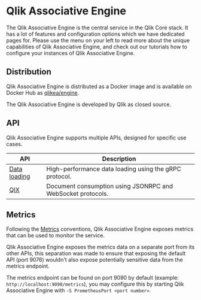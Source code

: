 # Qlik Associative Engine

The Qlik Associative Engine is the central service in the Qlik Core stack. It has a lot of features and configuration options
which we have dedicated pages for. Please use the menu on your left to read more about the unique capabilities
of Qlik Associative Engine, and check out our tutorials how to configure your instances of Qlik Associative Engine.

## Distribution

Qlik Associative Engine is distributed as a Docker image and is available on Docker Hub as
[qlikea/engine](https://hub.docker.com/r/qlikea/engine).

The Qlik Associative Engine is developed by Qlik as closed source.

## API

Qlik Associative Engine supports multiple APIs, designed for specific use cases.

API | Description
--- | -----------
[Data loading](./apis/data-loading/data-loading.md) | High-performance data loading using the gRPC protocol.
[QIX](./apis/qix/introduction.md) | Document consumption using JSONRPC and WebSocket protocols.

## Metrics

Following the [Metrics](../../conventions/metrics.md) conventions, Qlik Associative Engine exposes
metrics that can be used to monitor the service.

Qlik Associative Engine exposes the metrics data on a separate port from its other APIs, this separation
was made to ensure that exposing the default API (port 9076) wouldn't also expose potentially
sensitive data from the metrics endpoint.

The metrics endpoint can be found on port 9090 by default (example: `http://localhost:9090/metrics`),
you may configure this by starting Qlik Associative Engine with `-S PrometheusPort <port number>`.

